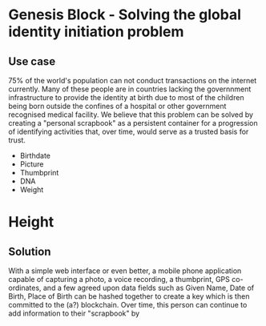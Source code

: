 # Genesis Block - Solving the global identity initiation problem

## Use case
75% of the world's population can not conduct transactions on the internet currently. Many of these people are in countries lacking the governnment infrastructure to provide the identity at birth due to most of the children being born outside the confines of a hospital or other government recognised medical facility. We believe that this problem can be solved by creating a "personal scrapbook" as a persistent container for a progression of identifying activities that, over time, would serve as a trusted basis for trust.
* Birthdate
* Picture
* Thumbprint
* DNA
* Weight
# Height

## Solution
With a simple web interface or even better, a mobile phone application capable of capturing a photo, a voice recording, a thumbprint, GPS co-ordinates, and a few agreed upon data fields such as Given Name, Date of Birth, Place of Birth can be hashed together to create a key which is then committed to the (a?) blockchain. 
Over time, this person can continue to add information to their "scrapbook" by 
